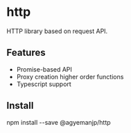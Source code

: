 # http
HTTP library based on request API.

## Features
- Promise-based API
- Proxy creation higher order functions
- Typescript support


## Install
npm install --save @agyemanjp/http

